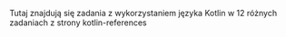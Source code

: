 Tutaj znajdują się zadania z wykorzystaniem języka Kotlin w 12 różnych zadaniach z strony kotlin-references
